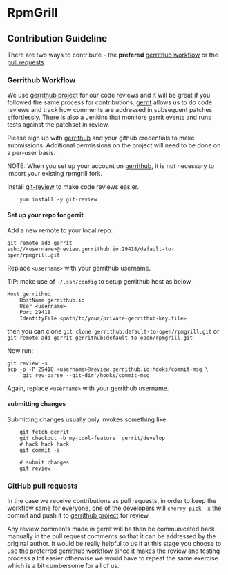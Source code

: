 RpmGrill
========

Contribution Guideline
-----------------------
There are two ways to contribute - the **prefered** [gerrithub workflow] or the
[pull requests].

### Gerrithub Workflow ###

We use [gerrithub project] for our code reviews and it will be great if you
followed the same process for contributions. [gerrit] allows us to do
code reviews and track how comments are addressed in subsequent patches
effortlessly. There is also a Jenkins that monitors gerrit events and
runs tests against the patchset in review.

Please sign up with [gerrithub] and your github credentials to make submissions.
Additional permissions on the project will need to be done on a per-user basis.

NOTE: When you set up your account on [gerrithub], it is not necessary to import
your existing rpmgrill fork.

Install [git-review] to make code reviews easier.
```
    yum install -y git-review
```

#### Set up your repo for gerrit ####

Add a new remote to your local repo:

    git remote add gerrit ssh://<username>@review.gerrithub.io:29418/default-to-open/rpmgrill.git

Replace `<username>` with your gerrithub username.

TIP: make use of `~/.ssh/config` to setup gerrithub host as below

```
Host gerrithub
    HostName gerrithub.io
    User <username>
    Port 29418
    IdentityFile <path/to/your/private-gerrithub-key.file>
```

then you can clone `git clone gerrithub:default-to-open/rpmgrill.git` or
`git remote add gerrit gerrithub:default-to-open/rpmgrill.git`

Now run:

    git review -s
    scp -p -P 29418 <username>@review.gerrithub.io:hooks/commit-msg \
        `git rev-parse --git-dir`/hooks/commit-msg

Again, replace `<username>` with your gerrithub username.

#### submitting changes ####
Submitting changes usually only invokes something like:

```
    git fetch gerrit
    git checkout -b my-cool-feature  gerrit/develop
    # hack hack hack
    git commit -a

    # submit changes
    git review
```

### GitHub pull requests  ###

In the case we receive contributions as pull requests, in order to keep the
workflow same for everyone, one of the developers will `cherry-pick -x` the
commit and push it to [gerrithub project] for review.

Any review comments made in gerrit will be then be communicated back manually
in the pull request comments so that it can be addressed by the original author.
It would be really helpful to us if at this stage you choose to use the preferred
[gerrithub workflow] since it makes the review and testing process a lot easier
otherwise we would have to repeat the same exercise which is a bit cumbersome
for all of us.


[gerrithub workflow]: #gerrithub-workflow "Gerrithub Workflow"
[pull requests]: #github-pull-requests "Github pull requests"

[gerrithub]: https://review.gerrithub.io "gerrit hub"
[gerrithub project]: https://review.gerrithub.io/#/q/project:default-to-open/rpmgrill "gerrithub project"
[gerrit]: https://review.gerrithub.io/Documentation/intro-quick.html "Gerrit"
[git-review]: https://www.mediawiki.org/wiki/Gerrit/git-review "git-review"
